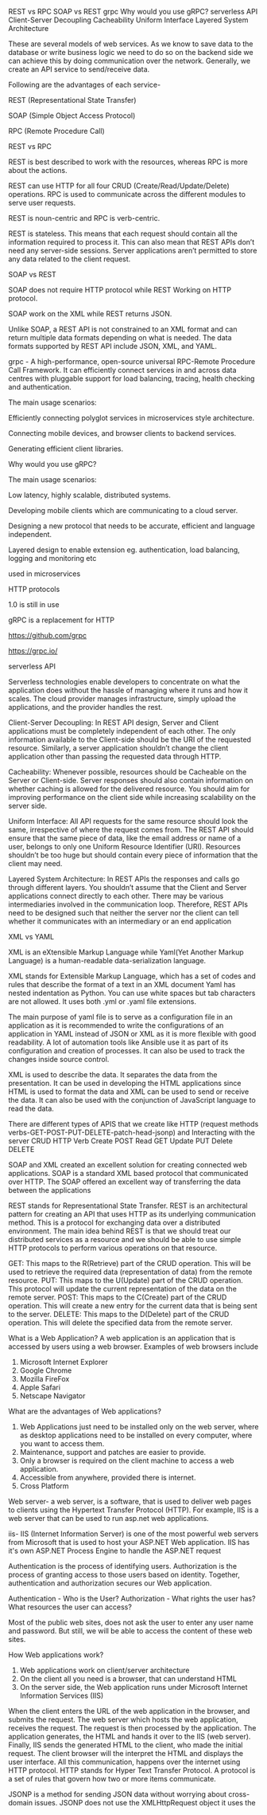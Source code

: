 REST vs RPC
SOAP vs REST
grpc
Why would you use gRPC?
serverless API
Client-Server Decoupling
Cacheability
Uniform Interface
Layered System Architecture

These are several models of web services. As we know to save data to the database or write business logic we need to do so on the backend side we can achieve this by doing communication over the network. Generally, we create an API service to send/receive data.

Following are the advantages of each service-

REST (Representational State Transfer)

SOAP (Simple Object Access Protocol)

RPC (Remote Procedure Call)

REST  vs RPC

REST is best described to work with the resources, whereas RPC is more about the actions.

REST can use HTTP for all four CRUD (Create/Read/Update/Delete) operations. RPC is used to communicate across the different modules to serve user requests.

REST is noun-centric and RPC is verb-centric.

REST is stateless. This means that each request should contain all the information required to process it. This can also mean that REST APIs don’t need any server-side sessions. Server applications aren’t permitted to store any data related to the client request.

SOAP  vs REST 

SOAP does not require HTTP protocol while REST Working on HTTP protocol.

SOAP work on the XML while REST returns JSON.

Unlike SOAP, a REST API is not constrained to an XML format and can return multiple data formats depending on what is needed. The data formats supported by REST API include JSON, XML, and YAML.

grpc - A high-performance, open-source universal RPC-Remote Procedure Call Framework. It can efficiently connect services in and across data centres with pluggable support for load balancing, tracing, health checking and authentication.

The main usage scenarios:

Efficiently connecting polyglot services in microservices style architecture.

Connecting mobile devices, and browser clients to backend services.

Generating efficient client libraries.

Why would you use gRPC?

The main usage scenarios:

Low latency, highly scalable, distributed systems.

Developing mobile clients which are communicating to a cloud server.

Designing a new protocol that needs to be accurate, efficient and language independent.

Layered design to enable extension eg. authentication, load balancing, logging and monitoring etc

used in microservices

HTTP protocols

1.0 is still in use

gRPC is a replacement for HTTP

https://github.com/grpc

https://grpc.io/

serverless API

Serverless technologies enable developers to concentrate on what the application does without the hassle of managing where it runs and how it scales. The cloud provider manages infrastructure, simply upload the applications, and the provider handles the rest.

Client-Server Decoupling: In REST API design, Server and Client applications must be completely independent of each other. The only information available to the Client-side should be the URI of the requested resource. Similarly, a server application shouldn’t change the client application other than passing the requested data through HTTP.

Cacheability: Whenever possible, resources should be Cacheable on the Server or Client-side. Server responses should also contain information on whether caching is allowed for the delivered resource. You should aim for improving performance on the client side while increasing scalability on the server side.

Uniform Interface: All API requests for the same resource should look the same, irrespective of where the request comes from. The REST API should ensure that the same piece of data, like the email address or name of a user, belongs to only one Uniform Resource Identifier (URI). Resources shouldn’t be too huge but should contain every piece of information that the client may need.

Layered System Architecture: In REST APIs the responses and calls go through different layers. You shouldn’t assume that the Client and Server applications connect directly to each other. There may be various intermediaries involved in the communication loop. Therefore, REST APIs need to be designed such that neither the server nor the client can tell whether it communicates with an intermediary or an end application

XML vs YAML

XML is an eXtensible Markup Language while Yaml(Yet Another Markup Language) is a human-readable data-serialization language.

XML stands for Extensible Markup Language, which has a set of codes and rules that describe the format of a text in an XML document
Yaml has nested indentation as Python. You can use white spaces but tab characters are not allowed. It uses both .yml or .yaml file extensions.

The main purpose of yaml file is to serve as a configuration file in an application as it is recommended to write the configurations of an application in YAML instead of JSON or XML as it is more flexible with good readability. A lot of automation tools like Ansible use it as part of its configuration and creation of processes. It can also be used to track the changes inside source control.

XML is used to describe the data. It separates the data from the presentation. It can be used in developing the HTML applications since HTML is used to format the data and XML can be used to send or receive the data. It can also be used with the conjunction of JavaScript language to read the data.

There are different types of APIS that we create like
HTTP (request methods verbs-GET-POST-PUT-DELETE-patch-head-jsonp) and Interacting with the server
CRUD    HTTP Verb
Create    POST
Read    GET
Update    PUT
Delete    DELETE

SOAP and XML created an excellent solution for creating connected web applications. SOAP is a standard XML based protocol that communicated over HTTP.
The SOAP offered an excellent way of transferring the data between the applications

REST stands for Representational State Transfer. 
REST is an architectural pattern for creating an API that uses HTTP as its underlying communication method. This is a protocol for exchanging data over a distributed environment. The main idea behind REST is that we should treat our distributed services as a resource and we should be able to use simple HTTP protocols to perform various operations on that resource.

GET: This maps to the R(Retrieve) part of the CRUD operation. This will be used to retrieve the required data (representation of data) from the remote resource.
PUT: This maps to the U(Update) part of the CRUD operation. This protocol will update the current representation of the data on the remote server.
POST: This maps to the C(Create) part of the CRUD operation. This will create a new entry for the current data that is being sent to the server.
DELETE: This maps to the D(Delete) part of the CRUD operation. This will delete the specified data from the remote server. 

What is a Web Application?
A web application is an application that is accessed by users using a web browser. Examples of web browsers include 
1. Microsoft Internet Explorer
2. Google Chrome
3. Mozilla FireFox
4. Apple Safari
5. Netscape Navigator

What are the advantages of Web applications?
1. Web Applications just need to be installed only on the web server, where as desktop applications need to be installed on every computer, where you want to access them.
2. Maintenance, support and patches are easier to provide.
3. Only a browser is required on the client machine to access a web application.
4. Accessible from anywhere, provided there is internet.
5. Cross Platform 

Web server-
a web server, is a software, that is used to deliver web pages to clients using the Hypertext Transfer Protocol (HTTP). 
For example, IIS is a web server that can be used to run asp.net web applications.

iis-
IIS (Internet Information Server) is one of the most powerful web servers from Microsoft that is used to host your ASP.NET Web application. 
IIS has it's own ASP.NET Process Engine to handle the ASP.NET request

Authentication is the process of identifying users. Authorization is the process of granting access to those users based on identity. 
Together, authentication and authorization secures our Web application.

Authentication - Who is the User?
Authorization - What rights the user has? What resources the user can access?

Most of the public web sites, does not ask the user to enter any user name and password.
But still, we will be able to access the content of these web sites.

How Web applications work?
1. Web applications work on client/server architecture
2. On the client all you need is a browser, that can understand HTML
3. On the server side, the Web application runs under Microsoft Internet Information Services (IIS) 

When the client enters the URL of the web application in the browser, and submits the request. The web server which hosts the web application, receives the request. The request is then processed by the application. The application generates, the HTML and hands it over to the IIS (web server). Finally, IIS sends the generated HTML to the client, who made the initial request. The client browser will the interpret the HTML and displays the user interface. All this communication, happens over the internet using HTTP protocol. HTTP stands for Hyper Text Transfer Protocol. A protocol is a set of rules that govern how two or more items communicate.

JSONP is a method for sending JSON data without worrying about cross-domain issues. JSONP does not use the XMLHttpRequest object it uses the <script> tag instead of Object. JSONP is JSON with padding, i.e, you put a string at the beginning and a pair of parenthesis around it. As we know Browsers have a same-origin policy, meaning that HTTP request from a server to a different server is not possible, so we cannot use HTTP in that case. we used JSONP in that condition.

//JSON
{"name":"overflow","id":5}

//JSONP
func({"name":"overflow","id":5});

JSONP Request callback example angular 2.0+ :



JSON with padding?
JSON response
{ ?username?: ?aditi?, ?name?: ?Shaumik Daityari?}
The same response with a callback function specified as processData is as follows.
JSONP Response
processData({ ?username?: ?aditi?, ?name?: ?Shaumik Daityari?})